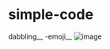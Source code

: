 # simple-code
dabbling__
-emoji__
![image](https://user-images.githubusercontent.com/66681363/153767700-a1fe5607-1d51-40e7-bdc9-e274c10a6c29.png)

